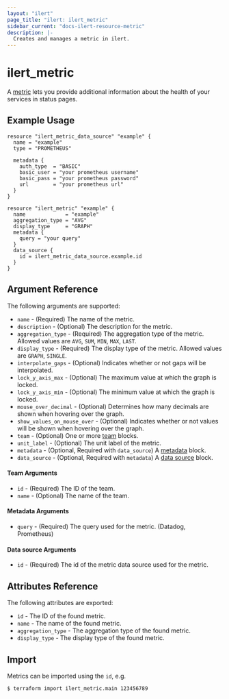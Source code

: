 ```yaml
---
layout: "ilert"
page_title: "ilert: ilert_metric"
sidebar_current: "docs-ilert-resource-metric"
description: |-
  Creates and manages a metric in ilert.
---
```


# ilert_metric

A [metric](https://api.ilert.com/api-docs/#tag/Metric) lets you provide additional information about the health of your services in status pages.

## Example Usage

```hcl
resource "ilert_metric_data_source" "example" {
  name = "example"
  type = "PROMETHEUS"

  metadata {
    auth_type  = "BASIC"
    basic_user = "your prometheus username"
    basic_pass = "your prometheus password"
    url        = "your prometheus url"
  }
}

resource "ilert_metric" "example" {
  name             = "example"
  aggregation_type = "AVG"
  display_type     = "GRAPH"
  metadata {
    query = "your query"
  }
  data_source {
    id = ilert_metric_data_source.example.id
  }
}
```

## Argument Reference

The following arguments are supported:

- `name` - (Required) The name of the metric.
- `description` - (Optional) The description for the metric.
- `aggregation_type` - (Required) The aggregation type of the metric. Allowed values are `AVG`, `SUM`, `MIN`, `MAX`, `LAST`.
- `display_type` - (Required) The display type of the metric. Allowed values are `GRAPH`, `SINGLE`.
- `interpolate_gaps` - (Optional) Indicates whether or not gaps will be interpolated.
- `lock_y_axis_max` - (Optional) The maximum value at which the graph is locked.
- `lock_y_axis_min` - (Optional) The minimum value at which the graph is locked.
- `mouse_over_decimal` - (Optional) Determines how many decimals are shown when hovering over the graph.
- `show_values_on_mouse_over` - (Optional) Indicates whether or not values will be shown when hovering over the graph.
- `team` - (Optional) One or more [team](#team-arguments) blocks.
- `unit_label` - (Optional) The unit label of the metric.
- `metadata` - (Optional, Required with `data_source`) A [metadata](#metadata-arguments) block.
- `data_source` - (Optional, Required with `metadata`) A [data source](#data-source-arguments) block.

#### Team Arguments

- `id` - (Required) The ID of the team.
- `name` - (Optional) The name of the team.

#### Metadata Arguments

- `query` - (Required) The query used for the metric. (Datadog, Prometheus)

#### Data source Arguments

- `id` - (Required) The id of the metric data source used for the metric.

## Attributes Reference

The following attributes are exported:

- `id` - The ID of the found metric.
- `name` - The name of the found metric.
- `aggregation_type` - The aggregation type of the found metric.
- `display_type` - The display type of the found metric.

## Import

Metrics can be imported using the `id`, e.g.

```sh
$ terraform import ilert_metric.main 123456789
```
